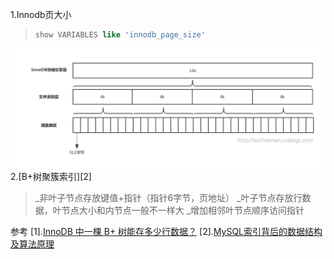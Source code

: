 1.Innodb页大小
>```sql
>show VARIABLES like 'innodb_page_size'
>```
![](https://github.com/Jerry-Lee618/cs/blob/main/resources/pics/innodb-page.png)
2.[B+树聚簇索引][2]
>_非叶子节点存放键值+指针（指针6字节，页地址）
>_叶子节点存放行数据，叶节点大小和内节点一般不一样大
>_增加相邻叶节点顺序访问指针




参考
[1].[InnoDB 中一棵 B+ 树能存多少行数据？](https://mp.weixin.qq.com/s/IHdsLjoF8RLyDOYvfor81A)
[2].[MySQL索引背后的数据结构及算法原理](http://blog.codinglabs.org/articles/theory-of-mysql-index.html)
